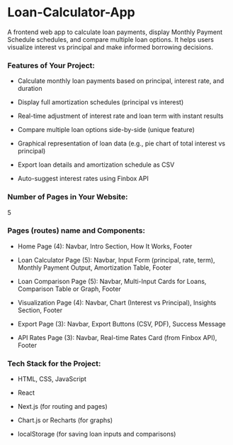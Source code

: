 # Loan-Calculator-App
A frontend web app to calculate loan payments, display Monthly Payment Schedule schedules, and compare multiple loan options. It helps users visualize interest vs principal and make informed borrowing decisions.

### Features of Your Project:
* Calculate monthly loan payments based on principal, interest rate, and duration

* Display full amortization schedules (principal vs interest)

* Real-time adjustment of interest rate and loan term with instant results

* Compare multiple loan options side-by-side (unique feature)

* Graphical representation of loan data (e.g., pie chart of total interest vs principal)

* Export loan details and amortization schedule as CSV

* Auto-suggest interest rates using Finbox API


### Number of Pages in Your Website:
5


### Pages (routes) name and Components:
* Home Page (4): Navbar, Intro Section, How It Works, Footer

* Loan Calculator Page (5): Navbar, Input Form (principal, rate, term), Monthly Payment Output, Amortization Table, Footer

* Loan Comparison Page (5): Navbar, Multi-Input Cards for Loans, Comparison Table or Graph, Footer

* Visualization Page (4): Navbar, Chart (Interest vs Principal), Insights Section, Footer

* Export Page (3): Navbar, Export Buttons (CSV, PDF), Success Message

* API Rates Page (3): Navbar, Real-time Rates Card (from Finbox API), Footer


### Tech Stack for the Project:
* HTML, CSS, JavaScript

* React

* Next.js (for routing and pages)

* Chart.js or Recharts (for graphs)

* localStorage (for saving loan inputs and comparisons)
